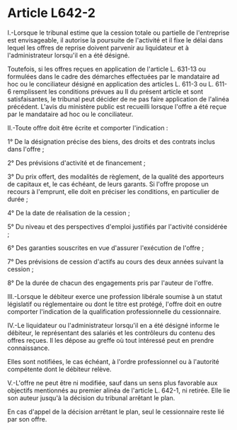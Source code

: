 # Article L642-2

I.-Lorsque le tribunal estime que la cession totale ou partielle de l'entreprise est envisageable, il autorise la poursuite de l'activité et il fixe le délai dans lequel les offres de reprise doivent parvenir au liquidateur et à l'administrateur lorsqu'il en a été désigné.

Toutefois, si les offres reçues en application de l'article L. 631-13 ou formulées dans le cadre des démarches effectuées par le mandataire ad hoc ou le conciliateur désigné en application des articles L. 611-3 ou L. 611-6 remplissent les conditions prévues au II du présent article et sont satisfaisantes, le tribunal peut décider de ne pas faire application de l'alinéa précédent. L'avis du ministère public est recueilli lorsque l'offre a été reçue par le mandataire ad hoc ou le conciliateur.

II.-Toute offre doit être écrite et comporter l'indication :

1° De la désignation précise des biens, des droits et des contrats inclus dans l'offre ;

2° Des prévisions d'activité et de financement ;

3° Du prix offert, des modalités de règlement, de la qualité des apporteurs de capitaux et, le cas échéant, de leurs garants. Si l'offre propose un recours à l'emprunt, elle doit en préciser les conditions, en particulier de durée ;

4° De la date de réalisation de la cession ;

5° Du niveau et des perspectives d'emploi justifiés par l'activité considérée ;

6° Des garanties souscrites en vue d'assurer l'exécution de l'offre ;

7° Des prévisions de cession d'actifs au cours des deux années suivant la cession ;

8° De la durée de chacun des engagements pris par l'auteur de l'offre.

III.-Lorsque le débiteur exerce une profession libérale soumise à un statut législatif ou réglementaire ou dont le titre est protégé, l'offre doit en outre comporter l'indication de la qualification professionnelle du cessionnaire.

IV.-Le liquidateur ou l'administrateur lorsqu'il en a été désigné informe le débiteur, le représentant des salariés et les contrôleurs du contenu des offres reçues. Il les dépose au greffe où tout intéressé peut en prendre connaissance.

Elles sont notifiées, le cas échéant, à l'ordre professionnel ou à l'autorité compétente dont le débiteur relève.

V.-L'offre ne peut être ni modifiée, sauf dans un sens plus favorable aux objectifs mentionnés au premier alinéa de l'article L. 642-1, ni retirée. Elle lie son auteur jusqu'à la décision du tribunal arrêtant le plan.

En cas d'appel de la décision arrêtant le plan, seul le cessionnaire reste lié par son offre.
